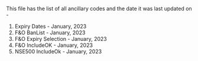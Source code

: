 This file has the list of all ancillary codes and the date it was last updated on - 
1. Expiry Dates - January, 2023
2. F&O BanList - January, 2023
3. F&O Expiry Selection - January, 2023
4. F&O IncludeOK - January, 2023
5. NSE500 IncludeOk - January, 2023
